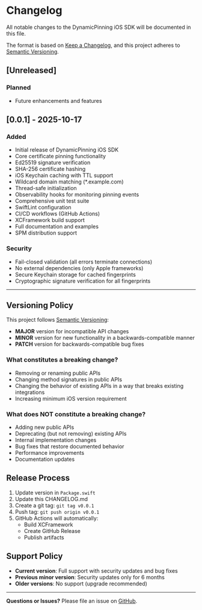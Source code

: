 # Changelog

All notable changes to the DynamicPinning iOS SDK will be documented in this file.

The format is based on [Keep a Changelog](https://keepachangelog.com/en/1.0.0/),
and this project adheres to [Semantic Versioning](https://semver.org/spec/v2.0.0.html).

## [Unreleased]

### Planned
- Future enhancements and features

## [0.0.1] - 2025-10-17

### Added
- Initial release of DynamicPinning iOS SDK
- Core certificate pinning functionality
- Ed25519 signature verification
- SHA-256 certificate hashing
- iOS Keychain caching with TTL support
- Wildcard domain matching (*.example.com)
- Thread-safe initialization
- Observability hooks for monitoring pinning events
- Comprehensive unit test suite
- SwiftLint configuration
- CI/CD workflows (GitHub Actions)
- XCFramework build support
- Full documentation and examples
- SPM distribution support

### Security
- Fail-closed validation (all errors terminate connections)
- No external dependencies (only Apple frameworks)
- Secure Keychain storage for cached fingerprints
- Cryptographic signature verification for all fingerprints

---

## Versioning Policy

This project follows [Semantic Versioning](https://semver.org/):

- **MAJOR** version for incompatible API changes
- **MINOR** version for new functionality in a backwards-compatible manner
- **PATCH** version for backwards-compatible bug fixes

### What constitutes a breaking change?

- Removing or renaming public APIs
- Changing method signatures in public APIs
- Changing the behavior of existing APIs in a way that breaks existing integrations
- Increasing minimum iOS version requirement

### What does NOT constitute a breaking change?

- Adding new public APIs
- Deprecating (but not removing) existing APIs
- Internal implementation changes
- Bug fixes that restore documented behavior
- Performance improvements
- Documentation updates

## Release Process

1. Update version in `Package.swift`
2. Update this CHANGELOG.md
3. Create a git tag: `git tag v0.0.1`
4. Push tag: `git push origin v0.0.1`
5. GitHub Actions will automatically:
   - Build XCFramework
   - Create GitHub Release
   - Publish artifacts

## Support Policy

- **Current version**: Full support with security updates and bug fixes
- **Previous minor version**: Security updates only for 6 months
- **Older versions**: No support (upgrade recommended)

---

**Questions or Issues?** Please file an issue on [GitHub](https://github.com/your-org/dynapins-ios/issues).

